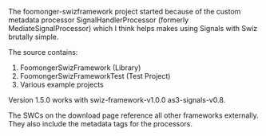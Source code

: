 The foomonger-swizframework project started because of the custom metadata processor SignalHandlerProcessor (formerly MediateSignalProcessor) which I think helps makes using Signals with Swiz brutally simple.

The source contains:
  1. FoomongerSwizFramework (Library)
  1. FoomongerSwizFrameworkTest (Test Project)
  1. Various example projects

Version 1.5.0 works with swiz-framework-v1.0.0 as3-signals-v0.8.

The SWCs on the download page reference all other frameworks externally. They also include the metadata tags for the processors.